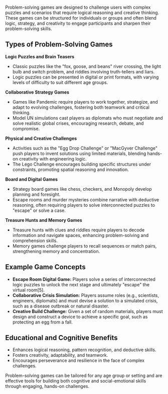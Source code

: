 Problem-solving games are designed to challenge users with complex puzzles and scenarios that require logical reasoning and creative thinking. These games can be structured for individuals or groups and often blend logic, strategy, and creativity to engage participants and sharpen their problem-solving skills.

## Types of Problem-Solving Games

**Logic Puzzles and Brain Teasers**
- Classic puzzles like the "fox, goose, and beans" river crossing, the light bulb and switch problem, and riddles involving truth-tellers and liars.
- Logic puzzles can be presented in digital or print formats, with varying levels of difficulty to suit different age groups.

**Collaborative Strategy Games**
- Games like Pandemic require players to work together, strategize, and adapt to evolving challenges, fostering both teamwork and critical thinking.
- Model UN simulations cast players as diplomats who must negotiate and solve realistic global crises, encouraging research, debate, and compromise.

**Physical and Creative Challenges**
- Activities such as the "Egg Drop Challenge" or "MacGyver Challenge" push players to invent solutions using limited materials, blending hands-on creativity with engineering logic.
- The Lego Challenge encourages building specific structures under constraints, promoting spatial reasoning and innovation.

**Board and Digital Games**
- Strategy board games like chess, checkers, and Monopoly develop planning and foresight.
- Escape rooms and murder mysteries combine narrative with deductive reasoning, often requiring players to solve interconnected puzzles to "escape" or solve a case.

**Treasure Hunts and Memory Games**
- Treasure hunts with clues and riddles require players to decode information and navigate spaces, enhancing problem-solving and comprehension skills.
- Memory games challenge players to recall sequences or match pairs, strengthening memory and concentration.

## Example Game Concepts

- **Escape Room Digital Game:** Players solve a series of interconnected logic puzzles to unlock the next stage and ultimately "escape" the virtual room[5].
- **Collaborative Crisis Simulation:** Players assume roles (e.g., scientists, engineers, diplomats) and must devise a solution to a simulated crisis, such as a disease outbreak or natural disaster.
- **Creative Build Challenge:** Given a set of random materials, players must design and construct a device to achieve a specific goal, such as protecting an egg from a fall.

## Educational and Cognitive Benefits

- Enhances logical reasoning, pattern recognition, and deductive skills.
- Fosters creativity, adaptability, and teamwork.
- Encourages perseverance and resilience in the face of complex challenges.

Problem-solving games can be tailored for any age group or setting and are effective tools for building both cognitive and social-emotional skills through engaging, hands-on challenges.
